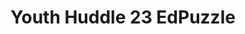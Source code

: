 ---
title: Youth Huddle 23 EdPuzzle
redirect_to: https://edpuzzle.com/assignments/6368c0b2a9203d40e440275d/watch
redirect_from: 
  - /YouthHuddle23-GAEdPuzzle
  - /youthhuddle23-gaedpuzzle
---